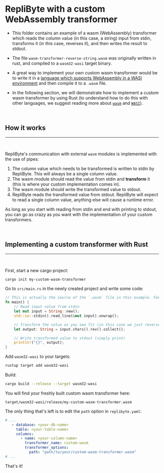 # RepliByte with a custom WebAssembly transformer

- This folder contains an example of a wasm (WebAssembly) transformer which reads the column value (in this case, a string) input from stdin, transforms it (in this case, reverses it), and then writes the result to stdout.

 - The file `wasm-transformer-reverse-string.wasm`  was originally written in rust, and compiled to a `wasm32-wasi` target binary.

 - A great way to implement your own custom wasm transformer would be to write it in a [language which supports WebAssembly in a WASI environment](https://www.fermyon.com/wasm-languages/webassembly-language-support) and then compile it to a `.wasm` file.

 - In the following section, we will demonstrate how to implement a custom wasm transformer by using Rust (to understand how to do this with other languages, we suggest reading more about [`wasm`](https://developer.mozilla.org/en-US/docs/WebAssembly) and [`WASI`](https://wasi.dev/)).

<br>

## How it works
---
<br>

RepliByte's communication with external `wasm` modules is implemented with the use of pipes:
1. The column value which needs to be transformed is written to stdin by RepliByte. This will always be a single column value. 
2. The wasm module should read the value from stdin and **transform** it (this is where your custom implementation comes in).
3. The wasm module should write the transformed value to stdout.
4. RepliByte reads the transformed value from stdout. RepliByte will expect to read a single column value, anything else will cause a runtime error.

As long as you start with reading from stdin and end with printing to stdout, you can go as crazy as you want with the implementation of your custom transformers.

<br>

## Implementing a custom transformer with Rust
---
<br>

First, start a new cargo project:
```sh
cargo init my-custom-wasm-transformer
```


Go to `src/main.rs` in the newly created project and write some code:
```rust
// This is actually the source of the `.wasm` file in this example. Feel free to edit it !
fn main() {
    // Read input value from stdin
    let mut input = String::new();
    std::io::stdin().read_line(&mut input).unwrap();

    // Transform the value as you see fit (in this case we just reverse the string)
    let output: String = input.chars().rev().collect();

    // Write transformed value to stdout (simply print)
    println!("{}", output);
}
```

Add `wasm32-wasi` to your targets:
```sh
rustup target add wasm32-wasi
```
Build:
```sh
cargo build --release --target wasm32-wasi
```

You will find your freshly built custom wasm transformer here:

 `target/wasm32-wasi/release/my-custom-wasm-transformer.wasm`

 The only thing that's left is to edit the `path` option in `replibyte.yaml`:

 ```yaml
# ...
    - database: <your-db-name>
      table: <your-table-name>
      columns:
        - name: <your-column-name>
          transformer_name: custom-wasm
          transformer_options:
            path: "path/to/your/custom-wasm-transformer.wasm"
# ...
 ```

 
That's it!
